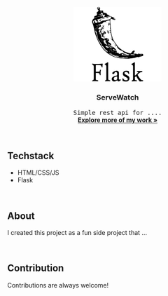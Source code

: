<p align="center"><img src="static/images/logo.png" width="200px" height="170px" alt="image should be here"></p>
<h3 align="center">ServeWatch</h3>
<p align="center">
	<samp>Simple rest api for ....</samp>
	<br/>
	<a href="https://github/Elik09"><strong>Explore more of my work »</strong> </a>
	<br/>
</p>

<br/>

## Techstack
- HTML/CSS/JS
- Flask

<br/>

## About
I created this project as a fun side project that ...

<br/>

## Contribution
Contributions are always welcome!
